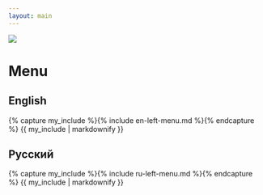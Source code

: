 ```yaml
---
layout: main
---
```

![](/css/logo-line.jpg)

# Menu
  
## English
{% capture my_include %}{% include en-left-menu.md %}{% endcapture %}
{{ my_include | markdownify }}
    
## Русский
{% capture my_include %}{% include ru-left-menu.md %}{% endcapture %}
{{ my_include | markdownify }}